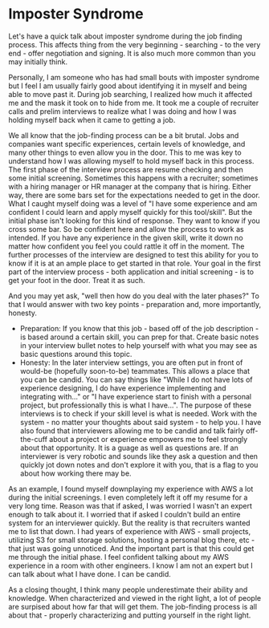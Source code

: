 # Imposter Syndrome
Let's have a quick talk about imposter syndrome during the job finding process. This affects thing from the very beginning - searching - to 
the very end - offer negotiation and signing. It is also much more common than you may initially think.

Personally, I am someone who has had small bouts with imposter syndrome but I feel I am usually fairly good about identifying it in myself
and being able to move past it. During job searching, I realized how much it affected me and the mask it took on to hide from me. It took
me a couple of recruiter calls and prelim interviews to realize what I was doing and how I was holding myself back when it came to getting
a job.

We all know that the job-finding process can be a bit brutal. Jobs and companies want specific experiences, certain levels of knowledge, and
many other things to even allow you in the door. This to me was key to understand how I was allowing myself to hold myself back in this process.
The first phase of the interview process are resume checking and then some initial screening. Sometimes this happens with a recruiter; sometimes
with a hiring manager or HR manager at the company that is hiring. Either way, there are some bars set for the expectations needed to get in the
door. What I caught myself doing was a level of "I have some experience and am confident I could learn and apply myself quickly for this tool/skill".
But the initial phase isn't looking for this kind of response. They want to know if you cross some bar. So be confident here and allow the process to 
work as intended. If you have any experience in the given skill, write it down no matter how confident you feel you could rattle it off in the moment.
The further processes of the interview are designed to test this ability for you to know if it is at an ample place to get started in that role. 
Your goal in the first part of the interview process - both application and initial screening - is to get your foot in the door. Treat it as such. 

And you may yet ask, "well then how do you deal with the later phases?" To that I would answer with two key points - preparation and, more
importantly, honesty. 
- Preparation: If you know that this job - based off of the job description - is based around a certain skill, you can prep for that. Create basic notes in 
your interview bullet notes to help yourself with what you may see as basic questions around this topic.
- Honesty: In the later interview settings, you are often put in front of would-be (hopefully soon-to-be) teammates. This allows a place that you can be 
candid. You can say things like "While I do not have lots of experience designing, I do have experience implementing and integrating with..." or "I have experience
start to finish with a personal project, but professionally this is what I have...". The purpose of these interviews is to check if your skill level is what is needed.
Work with the system - no matter your thoughts about said system - to help you. I have also found that interviewers allowing me to be candid and talk fairly off-the-cuff
about a project or experience empowers me to feel strongly about that opportunity. It is a guage as well as questions are. If an interviewer is very
robotic and sounds like they ask a question and then quickly jot down notes and don't explore it with you, that is a flag to you about how working
there may be.

As an example, I found myself downplaying my experience with AWS a lot during the initial screenings. I even completely left it off my resume for a very 
long time. Reason was that if asked, I was worried I wasn't an expert enough to talk about it. I worried that if asked I couldn't build an entire system 
for an interviewer quickly. But the reality is that recruiters wanted me to list that down. I had years of experience with AWS - small projects, utilizing
S3 for small storage solutions, hosting a personal blog there, etc - that just was going unnoticed. And the important part is that this could get me through
the initial phase. I feel confident talking about my AWS experience in a room with other engineers. I know I am not an expert but I can talk about what I have
done. I can be candid.

As a closing thought, I think many people underestimate their ability and knowledge. When characterized and viewed in the right light, a lot of people are 
surpised about how far that will get them. The job-finding process is all about that - properly characterizing and putting yourself in the right light.
